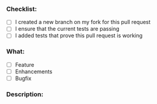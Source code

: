 <!--
Thank you for your interest in contributing to Fraction. Please insert all possible details about your pull request below. Additionally, make sure all the tests are passing as expected.
-->

### Checklist:

- [ ] I created a new branch on my fork for this pull request
- [ ] I ensure that the current tests are passing
- [ ] I added tests that prove this pull request is working

<!-- WARNING! The pull request may be disapproved 
if you haven't created a new branch on your fork. -->

### What:

<!-- Use "x" to mark the option that best fits your PR. -->

- [ ] Feature
- [ ] Enhancements
- [ ] Bugfix

### Description:

<!-- Describe your PR, which more details as possible. -->

